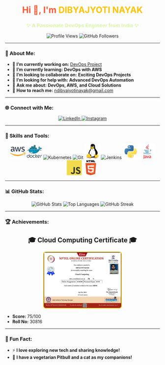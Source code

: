 <h1 align="center" style="color:#FF5733;">Hi 👋, I'm <span style="color:#FFC300;">DIBYAJYOTI NAYAK</span></h1>
<h3 align="center" style="color:#DAF7A6;">✨ A Passionate DevOps Engineer from India ✨</h3>

<p align="center"> 
  <img src="https://komarev.com/ghpvc/?username=dibyaprivate&label=Profile%20Views&color=blueviolet&style=flat-square" alt="Profile Views" /> 
  <img src="https://img.shields.io/github/followers/dibyaprivate?style=social" alt="GitHub Followers" />
</p>

---

### 🚀 About Me:
- 🔬 **I’m currently working on:** [DevOps Project](mailto:ndibyajyotinayak@gmail.com)  
- 🌱 **I’m currently learning:** **DevOps with AWS**  
- 💝 **I’m looking to collaborate on:** **Exciting DevOps Projects**  
- 🤝 **I’m looking for help with:** **Advanced DevOps Automation**  
- 💭 **Ask me about:** **DevOps, AWS, and Cloud Solutions**  
- 📧 **How to reach me:** [ndibyajyotinayak@gmail.com](mailto:ndibyajyotinayak@gmail.com)  

---

### 🌐 Connect with Me:
<p align="center">
  <a href="https://linkedin.com/in/divya-nayak" target="_blank">
    <img src="https://img.shields.io/badge/LinkedIn-0A66C2?style=for-the-badge&logo=linkedin&logoColor=white" alt="LinkedIn" />
  </a>
  <a href="https://instagram.com/nayakbanty67" target="_blank">
    <img src="https://img.shields.io/badge/Instagram-E4405F?style=for-the-badge&logo=instagram&logoColor=white" alt="Instagram" />
  </a>
</p>

---

### 🔧 Skills and Tools:
<p align="center">
  <img src="https://raw.githubusercontent.com/devicons/devicon/master/icons/amazonwebservices/amazonwebservices-original-wordmark.svg" alt="AWS" width="50" height="50" />
  <img src="https://raw.githubusercontent.com/devicons/devicon/master/icons/docker/docker-original-wordmark.svg" alt="Docker" width="50" height="50" />
  <img src="https://www.vectorlogo.zone/logos/kubernetes/kubernetes-icon.svg" alt="Kubernetes" width="50" height="50" />
  <img src="https://www.vectorlogo.zone/logos/git-scm/git-scm-icon.svg" alt="Git" width="50" height="50" />
  <img src="https://raw.githubusercontent.com/devicons/devicon/master/icons/linux/linux-original.svg" alt="Linux" width="50" height="50" />
  <img src="https://www.vectorlogo.zone/logos/jenkins/jenkins-icon.svg" alt="Jenkins" width="50" height="50" />
  <img src="https://raw.githubusercontent.com/devicons/devicon/master/icons/python/python-original.svg" alt="Python" width="50" height="50" />
  <img src="https://raw.githubusercontent.com/devicons/devicon/master/icons/java/java-original-wordmark.svg" alt="Core Java" width="50" height="50" />
  <img src="https://raw.githubusercontent.com/devicons/devicon/master/icons/javascript/javascript-original.svg" alt="JavaScript" width="50" height="50" />
  <img src="https://raw.githubusercontent.com/devicons/devicon/master/icons/html5/html5-original-wordmark.svg" alt="HTML5" width="50" height="50" />
</p>

---

### 📊 GitHub Stats:
<p align="center">
  <img src="https://github-readme-stats.vercel.app/api?username=dibyaprivate&show_icons=true&theme=radical" alt="GitHub Stats" />
  <img src="https://github-readme-stats.vercel.app/api/top-langs/?username=dibyaprivate&layout=compact&theme=radical" alt="Top Languages" />
  <img src="https://github-readme-streak-stats.herokuapp.com/?user=dibyaprivate" alt="GitHub Streak" />
</p>


---

### 🏆 Achievements:
<h2 align="center">🎓 Cloud Computing Certificate 🎓</h2>
<p align="center">
  <img src="cloudcomputing(76).jpg" alt="Cloud Computing Certificate" style="max-width: 50%; height: 50%; border: 2px solid #FFC300; border-radius: 8px;" />
</p>
<ul>
  <li><strong>Score:</strong> 75/100</li>
  <li><strong>Roll No:</strong> 30816</li>
</ul>

---

### 🎉 Fun Fact:
- ⚡ **I love exploring new tech and sharing knowledge!**
- 🐾 **I have a vegetarian Pitbull and a cat as my companions!**


